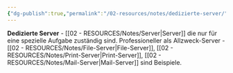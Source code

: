 ```yaml
---
{"dg-publish":true,"permalink":"/02-resources/notes/dedizierte-server/","tags":["netzwerk/server","computer/spezialisierung"],"noteIcon":"","updated":"2025-08-28T20:50:30.000+02:00"}
---
```



**Dedizierte Server** - [[02 - RESOURCES/Notes/Server\|Server]] die nur für eine spezielle Aufgabe zuständig sind.
Professioneller als Allzweck-Server - [[02 - RESOURCES/Notes/File-Server\|File-Server]], [[02 - RESOURCES/Notes/Print-Server\|Print-Server]], [[02 - RESOURCES/Notes/Mail-Server\|Mail-Server]] sind Beispiele.